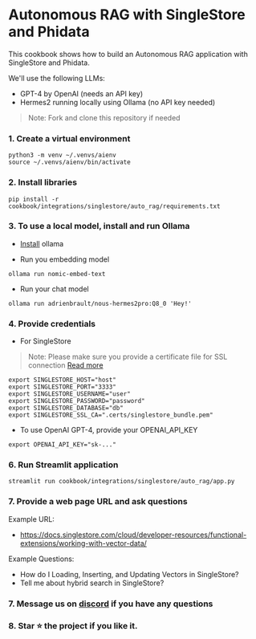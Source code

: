 # Autonomous RAG with SingleStore and Phidata

This cookbook shows how to build an Autonomous RAG application with SingleStore and Phidata.

We'll use the following LLMs:
- GPT-4 by OpenAI (needs an API key)
- Hermes2 running locally using Ollama (no API key needed)

> Note: Fork and clone this repository if needed

### 1. Create a virtual environment

```shell
python3 -m venv ~/.venvs/aienv
source ~/.venvs/aienv/bin/activate
```

### 2. Install libraries

```shell
pip install -r cookbook/integrations/singlestore/auto_rag/requirements.txt
```

### 3. To use a local model, install and run Ollama

- [Install](https://github.com/ollama/ollama?tab=readme-ov-file#macos) ollama

- Run you embedding model

```shell
ollama run nomic-embed-text
```

- Run your chat model

```shell
ollama run adrienbrault/nous-hermes2pro:Q8_0 'Hey!'
```

### 4. Provide credentials

- For SingleStore

> Note: Please make sure you provide a certificate file for SSL connection [Read more](https://docs.singlestore.com/cloud/connect-to-your-workspace/connect-with-mysql/connect-with-mysql-client/connect-to-singlestore-helios-using-tls-ssl/)

```shell
export SINGLESTORE_HOST="host"
export SINGLESTORE_PORT="3333"
export SINGLESTORE_USERNAME="user"
export SINGLESTORE_PASSWORD="password"
export SINGLESTORE_DATABASE="db"
export SINGLESTORE_SSL_CA=".certs/singlestore_bundle.pem"
```

- To use OpenAI GPT-4, provide your OPENAI_API_KEY

```shell
export OPENAI_API_KEY="sk-..."
```

### 6. Run Streamlit application

```shell
streamlit run cookbook/integrations/singlestore/auto_rag/app.py
```

### 7. Provide a web page URL and ask questions

Example URL:
- https://docs.singlestore.com/cloud/developer-resources/functional-extensions/working-with-vector-data/

Example Questions:
- How do I Loading, Inserting, and Updating Vectors in SingleStore?
- Tell me about hybrid search in SingleStore?

### 7. Message us on [discord](https://discord.gg/4MtYHHrgA8) if you have any questions

### 8. Star ⭐️ the project if you like it.
